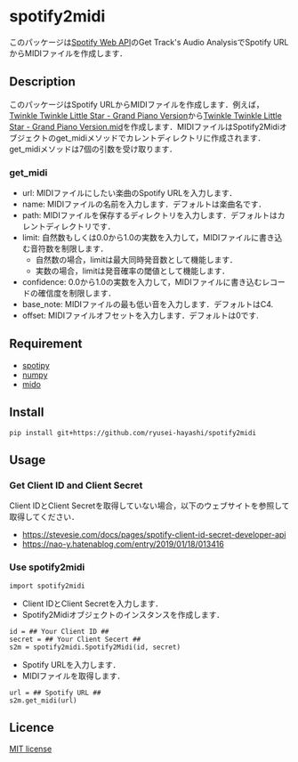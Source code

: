 # spotify2midi
このパッケージは[Spotify Web API](https://developer.spotify.com/documentation/web-api)のGet Track's Audio AnalysisでSpotify URLからMIDIファイルを作成します．

## Description
このパッケージはSpotify URLからMIDIファイルを作成します．例えば，[Twinkle Twinkle Little Star - Grand Piano Version](https://open.spotify.com/track/5Yx45WDFNYLFwj3pjtvfJ6)から[Twinkle Twinkle Little Star - Grand Piano Version.mid](https://github.com/ryusei-hayashi/spotify2midi/blob/main/test/Twinkle%20Twinkle%20Little%20Star%20-%20Grand%20Piano%20Version.mid)を作成します．MIDIファイルはSpotify2Midiオブジェクトのget_midiメソッドでカレントディレクトリに作成されます．get_midiメソッドは7個の引数を受け取ります．

### get_midi
* url: MIDIファイルにしたい楽曲のSpotify URLを入力します．
* name: MIDIファイルの名前を入力します．デフォルトは楽曲名です．
* path: MIDIファイルを保存するディレクトリを入力します．デフォルトはカレントディレクトリです．
* limit: 自然数もしくは0.0から1.0の実数を入力して，MIDIファイルに書き込む音符数を制限します．
  * 自然数の場合，limitは最大同時発音数として機能します．
  * 実数の場合，limitは発音確率の閾値として機能します．
* confidence: 0.0から1.0の実数を入力して，MIDIファイルに書き込むレコードの確信度を制限します．
* base_note: MIDIファイルの最も低い音を入力します．デフォルトはC4.
* offset: MIDIファイルオフセットを入力します．デフォルトは0です.

## Requirement
* [spotipy](https://spotipy.readthedocs.io)
* [numpy](https://numpy.org)
* [mido](https://mido.readthedocs.io)

## Install
```
pip install git+https://github.com/ryusei-hayashi/spotify2midi
```

## Usage
### Get Client ID and Client Secret
Client IDとClient Secretを取得していない場合，以下のウェブサイトを参照して取得してください．
* https://stevesie.com/docs/pages/spotify-client-id-secret-developer-api
* https://nao-y.hatenablog.com/entry/2019/01/18/013416

### Use spotify2midi
```
import spotify2midi
```
* Client IDとClient Secretを入力します．
* Spotify2Midiオブジェクトのインスタンスを作成します．
```
id = ## Your Client ID ##
secret = ## Your Client Secert ##
s2m = spotify2midi.Spotify2Midi(id, secret)
```
* Spotify URLを入力します．
* MIDIファイルを取得します．
```
url = ## Spotify URL ##
s2m.get_midi(url)
```

## Licence
[MIT license](https://en.wikipedia.org/wiki/MIT_License)
